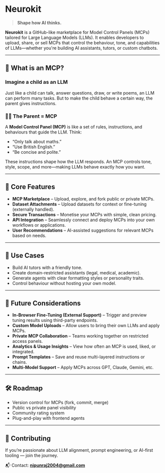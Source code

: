 # Neurokit

> **Shape how AI thinks.**

**Neurokit** is a GitHub-like marketplace for Model Control Panels (MCPs) tailored for Large Language Models (LLMs). It enables developers to upload, share, or sell MCPs that control the behaviour, tone, and capabilities of LLMs—whether you're building AI assistants, tutors, or custom chatbots.

---

## 🧭 What is an MCP?

### Imagine a child as an LLM

Just like a child can talk, answer questions, draw, or write poems, an LLM can perform many tasks. But to make the child behave a certain way, the parent gives instructions.

### 👨‍👧 The Parent = MCP

A **Model Control Panel (MCP)** is like a set of rules, instructions, and behaviours that guide the LLM. Think:

- “Only talk about maths.”
- “Use British English.”
- “Be concise and polite.”

These instructions shape how the LLM responds. An MCP controls tone, style, scope, and more—making LLMs behave exactly how you want.

---

## 🚀 Core Features

- **MCP Marketplace** – Upload, explore, and fork public or private MCPs.
- **Dataset Attachments** – Upload datasets for context or fine-tuning (externally handled).
- **Secure Transactions** – Monetise your MCPs with simple, clean pricing.
- **API Integration** – Seamlessly connect and deploy MCPs into your own workflows or applications.
- **User Recommendations** – AI-assisted suggestions for relevant MCPs based on needs.

---

## 🎯 Use Cases

- Build AI tutors with a friendly tone.
- Create domain-restricted assistants (legal, medical, academic).
- Generate agents with clear formatting styles or personality traits.
- Control behaviour without hosting your own model.

---

## 🧪 Future Considerations

- **In-Browser Fine-Tuning (External Support)** – Trigger and preview tuning results using third-party endpoints.
- **Custom Model Uploads** – Allow users to bring their own LLMs and apply MCPs.
- **Private MCP Collaboration** – Teams working together on restricted access panels.
- **Analytics & Usage Insights** – View how often an MCP is used, liked, or integrated.
- **Prompt Templates** – Save and reuse multi-layered instructions or chains.
- **Multi-Model Support** – Apply MCPs across GPT, Claude, Gemini, etc.

---

## 🛠 Roadmap

- Version control for MCPs (fork, commit, merge)
- Public vs private panel visibility
- Community rating system
- Plug-and-play with frontend agents

---

## 🤝 Contributing

If you’re passionate about LLM alignment, prompt engineering, or AI-first tooling — join the journey.

📬 Contact: **nipunraj2004@gmail.com**